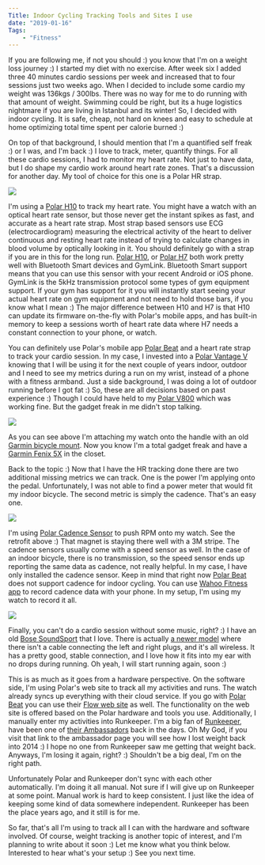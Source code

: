 ```yaml
---
Title: Indoor Cycling Tracking Tools and Sites I use
date: "2019-01-16" 
Tags: 
    - "Fitness"
---
```


If you are following me, if not you should :) you know that I'm on a weight loss journey :) I started my diet with no exercise. After week six I added three 40 minutes cardio sessions per week and increased that to four sessions just two weeks ago. When I decided to include some cardio my weight was 136kgs / 300lbs. There was no way for me to do running with that amount of weight. Swimming could be right, but its a huge logistics nightmare if you are living in Istanbul and its winter! So, I decided with indoor cycling. It is safe, cheap, not hard on knees and easy to schedule at home optimizing total time spent per calorie burned :)

On top of that background, I should mention that I'm a quantified self freak :) or I was, and I'm back :) I love to track, meter, quantify things. For all these cardio sessions, I had to monitor my heart rate. Not just to have data, but I do shape my cardio work around heart rate zones. That's a discussion for another day. My tool of choice for this one is a Polar HR strap. 

![](/media/2019/polar-h10-1024x555.jpg)   

I'm using a [Polar H10](https://amzn.to/2Mfpnf8) to track my heart rate. You might have a watch with an optical heart rate sensor, but those never get the instant spikes as fast, and accurate as a heart rate strap. Most strap based sensors use ECG (electrocardiogram) measuring the electrical activity of the heart to deliver continuous and resting heart rate instead of trying to calculate changes in blood volume by optically looking in it. You should definitely go with a strap if you are in this for the long run. [Polar H10](https://amzn.to/2Mfpnf8), or [Polar H7](https://amzn.to/2RPN3vL) both work pretty well with Bluetooth Smart devices and GymLink. Bluetooth Smart support means that you can use this sensor with your recent Android or iOS phone. GymLink is the 5kHz transmission protocol some types of gym equipment support. If your gym has support for it you will instantly start seeing your actual heart rate on gym equipment and not need to hold those bars, if you know what I mean :) The major difference between H10 and H7 is that H10 can update its firmware on-the-fly with Polar's mobile apps, and has built-in memory to keep a sessions worth of heart rate data where H7 needs a constant connection to your phone, or watch. 

You can definitely use Polar's mobile app [Polar Beat](https://www.polar.com/en/products/polar_beat) and a heart rate strap to track your cardio session. In my case, I invested into a [Polar Vantage V](https://amzn.to/2VXrngg) knowing that I will be using it for the next couple of years indoor, outdoor and I need to see my metrics during a run on my wrist, instead of a phone with a fitness armband. Just a side background, I was doing a lot of outdoor running before I got fat :) So, these are all decisions based on past experience :) Though I could have held to my [Polar V800](https://amzn.to/2De66b4) which was working fine. But the gadget freak in me didn't stop talking.

![](/media/2019/polar-vantage-v-1024x576.jpg)   

As you can see above I'm attaching my watch onto the handle with an old [Garmin bicycle mount](https://amzn.to/2VX5P3x). Now you know I'm a total gadget freak and have a [Garmin Fenix 5X](https://amzn.to/2SWhzBf) in the closet. 

Back to the topic :) Now that I have the HR tracking done there are two additional missing metrics we can track. One is the power I'm applying onto the pedal. Unfortunately, I was not able to find a power meter that would fit my indoor bicycle. The second metric is simply the cadence. That's an easy one.

![](/media/2019/polar-cadence-1024x576.jpg)   

I'm using [Polar Cadence Sensor](https://amzn.to/2steD3H) to push RPM onto my watch. See the retrofit above :) That magnet is staying there well with a 3M stripe. The cadence sensors usually come with a speed sensor as well. In the case of an indoor bicycle, there is no transmission, so the speed sensor ends up reporting the same data as cadence, not really helpful. In my case, I have only installed the cadence sensor. Keep in mind that right now [Polar Beat](https://www.polar.com/en/products/polar_beat) does not support cadence for indoor cycling. You can use [Wahoo Fitness app](https://www.wahoofitness.com/fitness-apps) to record cadence data with your phone. In my setup, I'm using my watch to record it all. 

![](/media/2019/bose-soundsport-1024x683.jpg)   

Finally, you can't do a cardio session without some music, right? :) I have an old [Bose SoundSport](https://amzn.to/2SX0xDh) that I love. There is actually [a newer model](https://amzn.to/2sus1o1) where there isn't a cable connecting the left and right plugs, and it's all wireless. It has a pretty good, stable connection, and I love how it fits into my ear with no drops during running. Oh yeah, I will start running again, soon :)

This is as much as it goes from a hardware perspective. On the software side, I'm using Polar's web site to track all my activities and runs. The watch already syncs up everything with their cloud service. If you go with [Polar Beat](https://www.polar.com/en/products/polar_beat) you can use their [Flow web site](http://flow.polar.com/) as well. The functionality on the web site is offered based on the Polar hardware and tools you use. Additionally, I manually enter my activities into Runkeeper. I'm a big fan of [Runkeeper](https://runkeeper.com/user/daronyondem/profile), have been one of [their Ambassadors](https://blog.runkeeper.com/2461/daron-finding-happiness-changing-my-life-with-running/) back in the days. Oh My God, if you visit that link to the ambassador page you will see how I lost weight back into 2014 :) I hope no one from Runkeeper saw me getting that weight back. Anyways, I'm losing it again, right? :) Shouldn't be a big deal, I'm on the right path.

Unfortunately Polar and Runkeeper don't sync with each other automatically. I'm doing it all manual. Not sure if I will give up on Runkeeper at some point. Manual work is hard to keep consistent. I just like the idea of keeping some kind of data somewhere independent. Runkeeper has been the place years ago, and it still is for me.

So far, that's all I'm using to track all I can with the hardware and software involved. Of course, weight tracking is another topic of interest, and I'm planning to write about it soon :) Let me know what you think below. Interested to hear what's your setup :) See you next time.